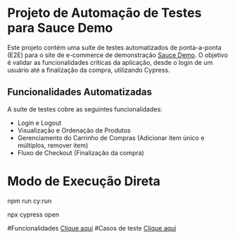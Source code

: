 # Projeto de Automação de Testes para Sauce Demo

Este projeto contém uma suíte de testes automatizados de ponta-a-ponta (E2E) para o site de e-commerce de demonstração [Sauce Demo](https://www.saucedemo.com/v1/). O objetivo é validar as funcionalidades críticas da aplicação, desde o login de um usuário até a finalização da compra, utilizando Cypress.

## Funcionalidades Automatizadas
A suíte de testes cobre as seguintes funcionalidades:
* Login e Logout
* Visualização e Ordenação de Produtos
* Gerenciamento do Carrinho de Compras (Adicionar item único e múltiplos, remover item)
* Fluxo de Checkout (Finalização da compra)

# Modo de Execução Direta

npm run cy:run

npx cypress open

#Funcionalidades [Clique aqui]([https://www.saucedemo.com/v1/](https://github.com/gabrielalessadev/teste-saucedemo/tree/main/cypress/e2e))
#Casos de teste [Clique aqui]([[https://www.saucedemo.com/v1/](https://github.com/gabrielalessadev/teste-saucedemo/tree/main/cypress/e2e)](https://github.com/gabrielalessadev/teste-saucedemo/tree/main/features))
